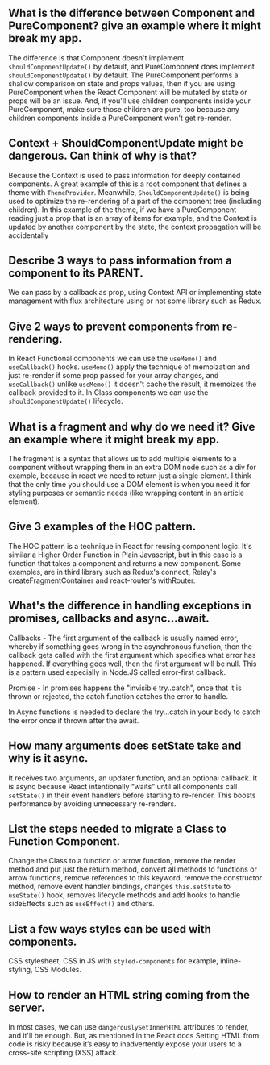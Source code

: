 ## What is the difference between Component and PureComponent? give an example where it might break my app.

The difference is that Component doesn't implement `shouldComponentUpdate()` by default, and PureComponent does implement `shouldComponentUpdate()` by default. The PureComponent performs a shallow comparison on state and props values, then if you are using PureComponent when the React Component will be mutated by state or props will be an issue. And, if you'll use children components inside your PureComponent, make sure those children are pure, too because any children components inside a PureComponent won't get re-render.

## Context + ShouldComponentUpdate might be dangerous. Can think of why is that?

Because the Context is used to pass information for deeply contained components. A great example of this is a root component that defines a theme with `ThemeProvider`. Meanwhile, `ShouldComponentUpdate()` is being used to optimize the re-rendering of a part of the component tree (including children). In this example of the theme, if we have a PureComponent reading just a prop that is an array of items for example, and the Context is updated by another component by the state, the context propagation will be accidentally

## Describe 3 ways to pass information from a component to its PARENT.

We can pass by a callback as prop, using Context API or implementing state management with flux architecture using or not some library such as Redux.

## Give 2 ways to prevent components from re-rendering.

In React Functional components we can use the `useMemo()` and `useCallback()` hooks. `useMemo()` apply the technique of memoization and just re-render if some prop passed for your array changes, and `useCallback()` unlike `useMemo()` it doesn't cache the result, it memoizes the callback provided to it. In Class components we can use the `shouldComponentUpdate()` lifecycle.

## What is a fragment and why do we need it? Give an example where it might break my app.

The fragment is a syntax that allows us to add multiple elements to a component without wrapping them in an extra DOM node such as a div for example, because in react we need to return just a single element. I think that the only time you should use a DOM element is when you need it for styling purposes or semantic needs (like wrapping content in an article element).

## Give 3 examples of the HOC pattern.

The HOC pattern is a technique in React for reusing component logic. It's similar a Higher Order Function in Plain Javascript, but in this case is a function that takes a component and returns a new component. Some examples, are in third library such as Redux's connect, Relay's createFragmentContainer and react-router's withRouter.

## What's the difference in handling exceptions in promises, callbacks and async...await.

Callbacks - The first argument of the callback is usually named error, whereby if something goes wrong in the asynchronous function, then the callback gets called with the first argument which specifies what error has happened. If everything goes well, then the first argument will be null. This is a pattern used especially in Node.JS called error-first callback.

Promise - In promises happens the "invisible try..catch", once that it is thrown or rejected, the catch function catches the error to handle.

In Async functions is needed to declare the try...catch in your body to catch the error once if thrown after the await.

## How many arguments does setState take and why is it async.

It receives two arguments, an updater function, and an optional callback. It is async because React intentionally “waits” until all components call `setState()` in their event handlers before starting to re-render. This boosts performance by avoiding unnecessary re-renders.

## List the steps needed to migrate a Class to Function Component.

Change the Class to a function or arrow function, remove the render method and put just the return method, convert all methods to functions or arrow functions, remove references to this keyword, remove the constructor method, remove event handler bindings, changes `this.setState` to `useState()` hook, removes lifecycle methods and add hooks to handle sideEffects such as `useEffect()` and others.

## List a few ways styles can be used with components.

CSS stylesheet, CSS in JS with `styled-components` for example, inline-styling, CSS Modules.

## How to render an HTML string coming from the server.

In most cases, we can use `dangerouslySetInnerHTML` attributes to render, and it'll be enough. But, as mentioned in the React docs Setting HTML from code is risky because it’s easy to inadvertently expose your users to a cross-site scripting (XSS) attack.